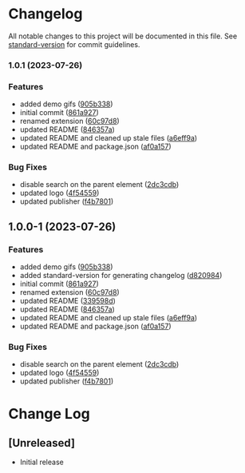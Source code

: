 # Changelog

All notable changes to this project will be documented in this file. See [standard-version](https://github.com/conventional-changelog/standard-version) for commit guidelines.

### 1.0.1 (2023-07-26)


### Features

* added demo gifs ([905b338](https://github.com/katcy/commentify/commit/905b338ea3dd2dbb2882cb1711f14301351fd48d))
* initial commit ([861a927](https://github.com/katcy/commentify/commit/861a927de6e4d8f0383d2adf45d3605a27ce7798))
* renamed extension ([60c97d8](https://github.com/katcy/commentify/commit/60c97d8b9e222b9def8ef2322084acdc8c8543d2))
* updated README ([846357a](https://github.com/katcy/commentify/commit/846357a3c43d5ed88bff2039de4c5cf7a1f6cbed))
* updated README and cleaned up stale files ([a6eff9a](https://github.com/katcy/commentify/commit/a6eff9a341d16ce86d936a63c07bad089d9d75e3))
* updated README and package.json ([af0a157](https://github.com/katcy/commentify/commit/af0a1571a34c6bb6e1cabee200f23326de9ae348))


### Bug Fixes

* disable search on the parent element ([2dc3cdb](https://github.com/katcy/commentify/commit/2dc3cdba8b03e3e74dad6a554af853659a73ea0c))
* updated logo ([4f54559](https://github.com/katcy/commentify/commit/4f545593384190583a205c2220af2b2dfd7b121d))
* updated publisher ([f4b7801](https://github.com/katcy/commentify/commit/f4b780125217628e177e8db7ca86b337f887597d))

## 1.0.0-1 (2023-07-26)


### Features

* added demo gifs ([905b338](https://github.com/katcy/commentify/commit/905b338ea3dd2dbb2882cb1711f14301351fd48d))
* added standard-version for generating changelog ([d820984](https://github.com/katcy/commentify/commit/d820984e011d2373446367306e5c42bd197b7b7e))
* initial commit ([861a927](https://github.com/katcy/commentify/commit/861a927de6e4d8f0383d2adf45d3605a27ce7798))
* renamed extension ([60c97d8](https://github.com/katcy/commentify/commit/60c97d8b9e222b9def8ef2322084acdc8c8543d2))
* updated README ([339598d](https://github.com/katcy/commentify/commit/339598d629304b89347aa8900e1cf4d95b0e370b))
* updated README ([846357a](https://github.com/katcy/commentify/commit/846357a3c43d5ed88bff2039de4c5cf7a1f6cbed))
* updated README and cleaned up stale files ([a6eff9a](https://github.com/katcy/commentify/commit/a6eff9a341d16ce86d936a63c07bad089d9d75e3))
* updated README and package.json ([af0a157](https://github.com/katcy/commentify/commit/af0a1571a34c6bb6e1cabee200f23326de9ae348))


### Bug Fixes

* disable search on the parent element ([2dc3cdb](https://github.com/katcy/commentify/commit/2dc3cdba8b03e3e74dad6a554af853659a73ea0c))
* updated logo ([4f54559](https://github.com/katcy/commentify/commit/4f545593384190583a205c2220af2b2dfd7b121d))
* updated publisher ([f4b7801](https://github.com/katcy/commentify/commit/f4b780125217628e177e8db7ca86b337f887597d))

# Change Log

## [Unreleased]

- Initial release
